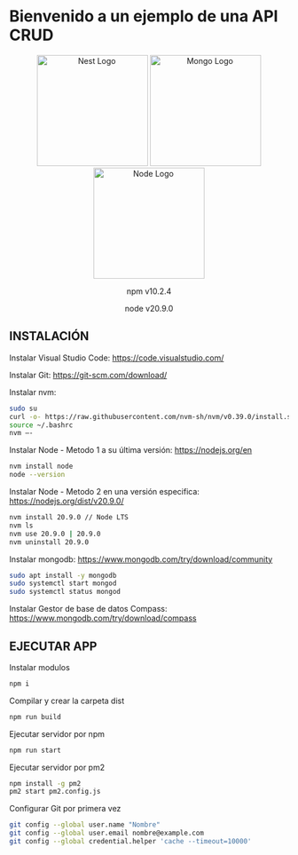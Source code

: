 <h1>Bienvenido a un ejemplo de una API CRUD</h1>

<p align="center">
  <a href="http://nestjs.com/" target="_blank"><img src="https://nestjs.com/img/logo-small.svg" width="200" alt="Nest Logo" /></a>
  <a href="https://www.mongodb.com/try/download/community-kubernetes-operator" target="_blank"><img src="https://www.pngall.com/wp-content/uploads/13/Mongodb-PNG-Image-HD.png" width="200" alt="Mongo Logo" /></a>
  <a href="https://nodejs.org/en" target="_blank"><img src="https://upload.wikimedia.org/wikipedia/commons/thumb/d/d9/Node.js_logo.svg/590px-Node.js_logo.svg.png" width="200" alt="Node Logo" /></a>
</p>

<p align="center">npm v10.2.4</p>
<p align="center">node v20.9.0</p>


## INSTALACIÓN

Instalar Visual Studio Code:
<a href="https://code.visualstudio.com/" target="_blank">https://code.visualstudio.com/</a>

Instalar Git:
<a href="https://git-scm.com/download/" target="_blank">https://git-scm.com/download/</a>

Instalar nvm:
```bash
sudo su
curl -o- https://raw.githubusercontent.com/nvm-sh/nvm/v0.39.0/install.sh | bash
source ~/.bashrc
nvm –-
```

Instalar Node - Metodo 1 a su última versión:
<a href="https://nodejs.org/en" target="_blank">https://nodejs.org/en</a>
```bash
nvm install node
node --version
```

Instalar Node - Metodo 2 en una versión especifica:
<a href="https://nodejs.org/dist/v20.9.0/" target="_blank">https://nodejs.org/dist/v20.9.0/</a>
```bash
nvm install 20.9.0 // Node LTS
nvm ls
nvm use 20.9.0 | 20.9.0
nvm uninstall 20.9.0
```

Instalar mongodb:
<a href="https://fastdl.mongodb.org/windows/mongodb-windows-x86_64-7.0.4-signed.msi" target="_blank">https://www.mongodb.com/try/download/community</a>
```bash
sudo apt install -y mongodb
sudo systemctl start mongod
sudo systemctl status mongod
```

Instalar Gestor de base de datos Compass:
<a href="https://downloads.mongodb.com/compass/mongodb-compass-1.41.0-win32-x64.exe" target="_blank">https://www.mongodb.com/try/download/compass</a>


## EJECUTAR APP

Instalar modulos
```bash
npm i
```

Compilar y crear la carpeta dist
```bash
npm run build
```

Ejecutar servidor por npm
```bash
npm run start
```

Ejecutar servidor por pm2
```bash
npm install -g pm2
pm2 start pm2.config.js
```

Configurar Git por primera vez
```bash
git config --global user.name "Nombre"
git config --global user.email nombre@example.com
git config --global credential.helper 'cache --timeout=10000'
```
